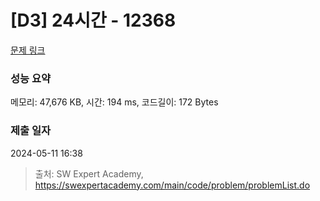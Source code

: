 # [D3] 24시간 - 12368 

[문제 링크](https://swexpertacademy.com/main/code/problem/problemDetail.do?contestProbId=AXsEBlLqedsDFARX) 

### 성능 요약

메모리: 47,676 KB, 시간: 194 ms, 코드길이: 172 Bytes

### 제출 일자

2024-05-11 16:38



> 출처: SW Expert Academy, https://swexpertacademy.com/main/code/problem/problemList.do